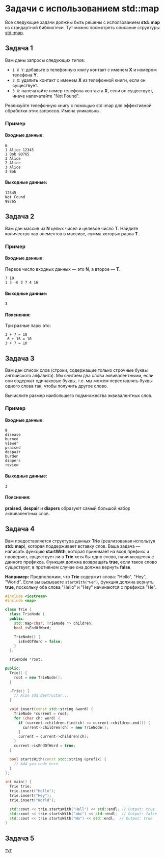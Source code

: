 # Задачи с использованием std::map
Все следующие задачи должны быть решены с исползованием **std::map** из стандартной библиотеки.
Тут можно посмотреть описание структуры [std::map](https://en.cppreference.com/w/cpp/container/map).

## Задача 1
Вам даны запросы следующих типов:

* `1 X Y`: добавьте в телефонную книгу контакт с именем **X** и номером телефона **Y**.
* `2 X`: удалить контакт с именем **X** из телефонной книги, если он существует.
* `3 X`: напечатайте номер телефона контакта **X**, если он существует, иначе напечатайте "Not Found".

Реализуйте телефонную книгу с помощью std::map для эффективной обработки этих запросов. Имена уникальны.

### Пример
#### Входные данные:
```
6
1 Alice 12345
1 Bob 98765
3 Alice
2 Alice
3 Alice
3 Bob
```
#### Выходные данные:
```
12345
Not Found
98765
```

## Задача 2
Вам дан массив из **N** целых чисел и целевое число **T**.
Найдите количество пар элементов в массиве, сумма которых равна **T**.

### Пример
#### Входные данные:
Первое число входных данных — это **N**, а второе — **T**.
```
7 10
1 3 -6 3 7 4 16
```
#### Выходные данные:
```
3
```

#### Пояснения:
Три разные пары это:
```
3 + 7 = 10
-6 + 16 = 10
3 + 7 = 10
```

## Задача 3
Вам дан список слов (строки, содержащие только строчные буквы английского алфавита).
Мы считаем два слова эквивалентными, если они содержат одинаковые буквы,
т.е. мы можем переставлять буквы одного слова так, чтобы получить другое слово.

Вычислите размер наибольшего подмножества эквивалентных слов.

### Пример
#### Входные данные:
```
8
disease
burned
viewer
praised
despair
burden
diapers
review
```
#### Выходные данные:
```
3
```
#### Пояснения:
**praised**, **despair** и **diapers** образуют самый большой набор эквивалентных слов.

## Задача 4
Вам предоставляется структура данных **Trie** (реализованая используя **std::map**), которая поддерживает вставку слов.
Ваша задача — написать функцию **startWith**, которая принимает на вход префикс и проверяет,
существует ли в **Trie** хотя бы одно слово, начинающееся с данного префикса.
Функция должна возвращать **true**, если такое слово существует, в противном случае она должна вернуть **false**.

**Например:**
Предположим, что **Trie** содержит слова: "Hello", "Hey", "World".
Если вы вызываете `startWith("He")`, функция должна вернуть **true**, поскольку оба слова "Hello" и "Hey" начинаются с префикса "He".

```c++
#include <iostream>
#include <map>

class Trie {
  class TrieNode {
  public:
    std::map<char, TrieNode *> children;
    bool isEndOfWord;

    TrieNode() {
      isEndOfWord = false;
    }
  };

  TrieNode *root;

public:
  Trie() {
    root = new TrieNode();
  }

  ~Trie() {
    // Also add destructor...
  }

  void insert(const std::string &word) {
    TrieNode *current = root;
    for (char ch: word) {
      if (current->children.find(ch) == current->children.end()) {
        current->children[ch] = new TrieNode();
      }
      current = current->children[ch];
    }
    current->isEndOfWord = true;
  }

  bool startsWith(const std::string &prefix) {
    // Add you code here
  }
};

int main() {
  Trie trie;
  trie.insert("Hello");
  trie.insert("Hey");
  trie.insert("World");

  std::cout << trie.startsWith("Hell") << std::endl; // Output: true
  std::cout << trie.startsWith("abc") << std::endl;  // Output: false
  std::cout << trie.startsWith("Wo") << std::endl;  // Output: true
}
```

## Задача 5
[тут](https://leetcode.com/problems/my-calendar-i/)
